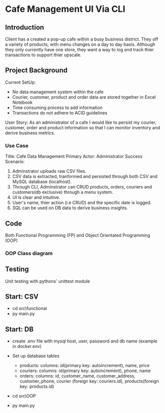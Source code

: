 # Cafe Management UI Via CLI

## Introduction

Client has a created a pop-up cafe within a busy business district. They off a variety of products, with menu changes on a day to day basis. Although they only currently have one store, they want a way to log and track thier transactions to support thier upscale.

## Project Background
Current SetUp:
- No data management system within the cafe
- Courier, customer, product and order data are stored together in Excel Notebook
- Time consuming process to add information
- Transactions do not adhere to ACID guidelines

User Story:
As an administrator of a cafe I would like to persist my courier, customer, order and product information so that I can monitor inventory and derive business metrics.

### Use Case
Title: Cafe Data Management
Primary Actor: Administrator
Success Scenario: 
1. Adminstrator uploads raw CSV files. 
2. CSV data is extracted, tranformed and persisted through both CSV and MySQL database (localhost). 
3. Through CLI, Adminstrator can CRUD products, orders, couriers and customers(db exclusive) through a menu system. 
4. UI is clear and intuitive. 
5. User's name, thier action (i.e CRUD) and the specific date is logged.
6. SQL can be used on DB data to derive business insights.

## Code 
Both Functional Programming (FP) and Object Orientated Programming (OOP)

### OOP Class diagram



## Testing
Unit testing with pythons' unittest module

## Start: CSV
- cd src\functional
- py main.py

## Start: DB
- create .env file with mysql host, user, password and db name (example in docker\.env)

- Set up database tables
    - products: 
        columns: id(primary key: autoincrement), name, price
    - couriers:
        columns: id(primary key: autoincrement), phone, name
    - orders:
        columns: id, customer_name, customer_address, customer_phone, courier (foreign key: couriers.id), products(foreign key: products.id)

- cd src\OOP
- py main.py

